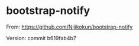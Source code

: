 bootstrap-notify
================

From: https://github.com/Nijikokun/bootstrap-notify

Version: commit b619fab4b7
 
